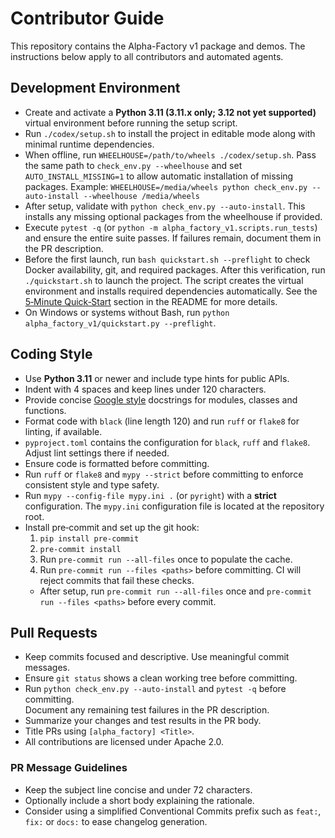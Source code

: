 # Contributor Guide

This repository contains the Alpha-Factory v1 package and demos.
The instructions below apply to all contributors and automated agents.

## Development Environment
- Create and activate a **Python&nbsp;3.11 (3.11.x only; 3.12 not yet supported)** virtual environment before running the setup script.
- Run `./codex/setup.sh` to install the project in editable mode along with minimal runtime dependencies.
- When offline, run `WHEELHOUSE=/path/to/wheels ./codex/setup.sh`. Pass the same
  path to `check_env.py --wheelhouse` and set `AUTO_INSTALL_MISSING=1` to allow
  automatic installation of missing packages. Example:
  `WHEELHOUSE=/media/wheels python check_env.py --auto-install --wheelhouse /media/wheels`
- After setup, validate with `python check_env.py --auto-install`.
  This installs any missing optional packages from the wheelhouse if provided.
- Execute `pytest -q` (or `python -m alpha_factory_v1.scripts.run_tests`) and ensure the entire suite passes. If failures remain, document them in the PR description.
- Before the first launch, run `bash quickstart.sh --preflight` to check
  Docker availability, git, and required packages. After this
  verification, run `./quickstart.sh` to launch the project. The script
  creates the virtual environment and installs required dependencies
  automatically. See the [5‑Minute Quick‑Start](README.md#6-5-minute-quick-start)
  section in the README for more details.
- On Windows or systems without Bash, run
  `python alpha_factory_v1/quickstart.py --preflight`.

## Coding Style
- Use **Python&nbsp;3.11** or newer and include type hints for public APIs.
- Indent with 4 spaces and keep lines under 120 characters.
- Provide concise [Google style](https://google.github.io/styleguide/pyguide.html#381-docstrings) docstrings
for modules, classes and functions.
- Format code with `black` (line length 120) and run `ruff` or `flake8` for linting, if available.
- `pyproject.toml` contains the configuration for `black`, `ruff` and `flake8`.
  Adjust lint settings there if needed.
- Ensure code is formatted before committing.
- Run `ruff` or `flake8` and `mypy --strict` before committing to enforce
  consistent style and type safety.
- Run `mypy --config-file mypy.ini .` (or `pyright`) with a **strict** configuration. The
  `mypy.ini` configuration file is located at the repository root.
- Install pre‑commit and set up the git hook:
  1. `pip install pre-commit`
  2. `pre-commit install`
  3. Run `pre-commit run --all-files` once to populate the cache.
  4. Run `pre-commit run --files <paths>` before committing.
    CI will reject commits that fail these checks.
  - After setup, run `pre-commit run --all-files` once and
    `pre-commit run --files <paths>` before every commit.

## Pull Requests
- Keep commits focused and descriptive. Use meaningful commit messages.
- Ensure `git status` shows a clean working tree before committing.
- Run `python check_env.py --auto-install` and `pytest -q` before committing. \
  Document any remaining test failures in the PR description.
- Summarize your changes and test results in the PR body.
- Title PRs using `[alpha_factory] <Title>`.
- All contributions are licensed under Apache 2.0.

### PR Message Guidelines
- Keep the subject line concise and under 72 characters.
- Optionally include a short body explaining the rationale.
- Consider using a simplified Conventional Commits prefix such as
  `feat:`, `fix:` or `docs:` to ease changelog generation.
